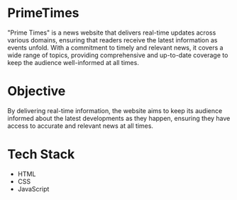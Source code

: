 # PrimeTimes


"Prime Times" is a news website that delivers real-time updates across various domains, ensuring that readers receive the latest information as events unfold. With a commitment to timely and relevant news, it covers a wide range of topics, providing comprehensive and up-to-date coverage to keep the audience well-informed at all times.

# Objective
By delivering real-time information, the website aims to keep its audience informed about the latest developments as they happen, ensuring they have access to accurate and relevant news at all times.


# Tech Stack
- HTML
- CSS
- JavaScript
